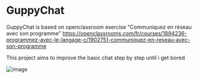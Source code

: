 # GuppyChat
GuppyChat is based on openclassroom exercise "Communiquez en réseau avec son programme"
https://openclassrooms.com/fr/courses/1894236-programmez-avec-le-langage-c/1902751-communiquez-en-reseau-avec-son-programme

This project aims to improve the basic chat step by step until i get bored

![image](https://user-images.githubusercontent.com/13627501/120190078-6554ec00-c218-11eb-832f-900ddaff25c3.png)
